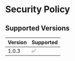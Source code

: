 # Security Policy

## Supported Versions

| Version | Supported          |
| ------- | ------------------ |
| 1.0.3   | :white_check_mark: |


